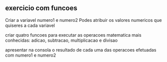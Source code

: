 ## exercicio com funcoes

Criar a variavel numero1 e numero2
Podes atribuir os valores numericos que quiseres a cada variavel

criar quatro funcoes para executar as operacoes matematica mais conhecidas:
adicao, subtracao, multiplicacao e divisao

apresentar na consola o resultado de cada uma das operacoes efetuadas com numero1 e numero2 

